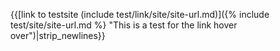 {{[link to testsite (include test/link/site/site-url.md)]({% include test/site/site-url.md %} "This is a test for the link hover over")|strip_newlines}}

